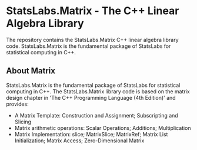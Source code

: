 # StatsLabs.Matrix - The C++ Linear Algebra Library #

The repository contains the StatsLabs.Matrix C++ linear algebra library code. StatsLabs.Matrix is the fundamental package of StatsLabs for statistical computing in C++.
 
## About Matrix

StatsLabs.Matrix is the fundamental package of StatsLabs for statistical computing in C++. The StatsLabs.Matrix library code is based on the matrix design chapter in 'The C++ Programming Language (4th Edition)' and provides:
  + A Matrix Template: Construction and Assignment; Subscripting and Slicing
  + Matrix arithmetic operations: Scalar Operations; Additions; Multiplication
  + Matrix Implementation: slice; MatrixSlice; MatrixRef; Matrix List Initialization; Matrix Access; Zero-Dimensional Matrix